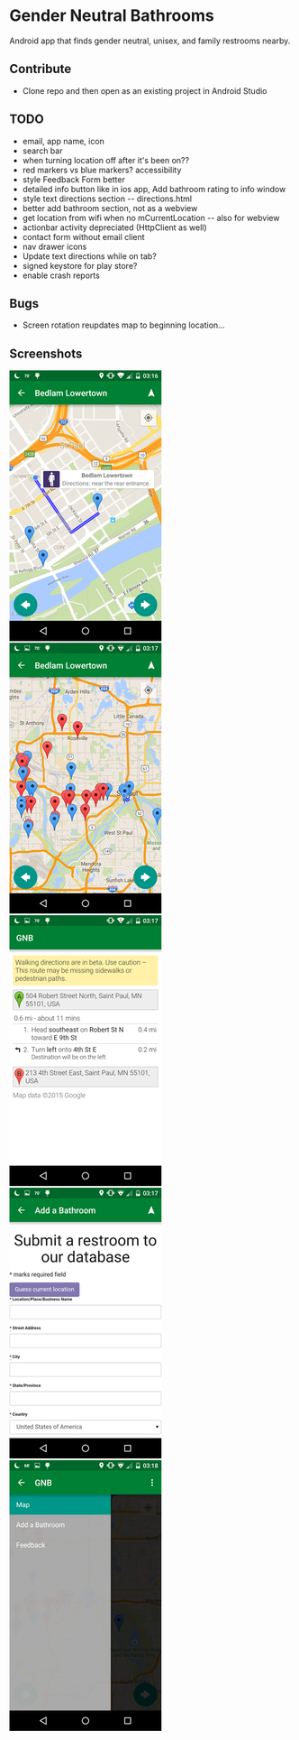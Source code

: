 Gender Neutral Bathrooms
=========================

Android app that finds gender neutral, unisex, and family restrooms nearby.

Contribute
-------
- Clone repo and then open as an existing project in Android Studio

TODO
-------
- email, app name, icon 
- search bar
- when turning location off after it's been on??
- red markers vs blue markers? accessibility
- style Feedback Form better
- detailed info button like in ios app, Add bathroom rating to info window
- style text directions section -- directions.html
- better add bathroom section, not as a webview
- get location from wifi when no mCurrentLocation -- also for webview
- actionbar activity depreciated (HttpClient as well)
- contact form without email client
- nav drawer icons
- Update text directions while on tab?
- signed keystore for play store?
- enable crash reports

Bugs
------
- Screen rotation reupdates map to beginning location...

Screenshots
----------
![](/app/src/main/res/drawable-hdpi/Screenshots/screen1.png?raw=true)
![](/app/src/main/res/drawable-hdpi/Screenshots/screen2.png?raw=true)
![](/app/src/main/res/drawable-hdpi/Screenshots/screen3.png?raw=true)
![](/app/src/main/res/drawable-hdpi/Screenshots/screen4.png?raw=true)
![](/app/src/main/res/drawable-hdpi/Screenshots/screen5.png?raw=true)